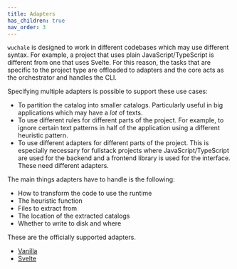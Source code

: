 ```yaml
---
title: Adapters
has_children: true
nav_order: 3
---
```


`wuchale` is designed to work in different codebases which may use different
syntax. For example, a project that uses plain JavaScript/TypeScript is
different from one that uses Svelte. For this reason, the tasks that are
specific to the project type are offloaded to adapters and the core acts as the
orchestrator and handles the CLI.

Specifying multiple adapters is possible to support these use cases:

- To partition the catalog into smaller catalogs. Particularly useful in big
  applications which may have a *lot* of texts.
- To use different rules for different parts of the project. For example, to
  ignore certain text patterns in half of the application using a different
  heuristic pattern.
- To use different adapters for different parts of the project. This is
  especially necessary for fullstack projects where JavaScript/TypeScript are
  used for the backend and a frontend library is used for the interface. These
  need different adapters.

The main things adapters have to handle is the following:

- How to transform the code to use the runtime
- The heuristic function
- Files to extract from
- The location of the extracted catalogs
- Whether to write to disk and where

These are the officially supported adapters.

- [Vanilla](./vanilla)
- [Svelte](./svelte)
